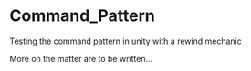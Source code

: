 # Command_Pattern
Testing the command pattern in unity with a rewind mechanic


More on the matter are to be written...